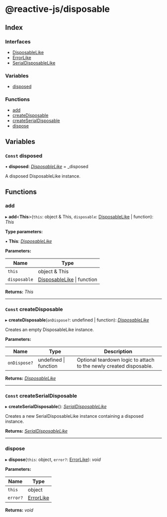 
# @reactive-js/disposable

## Index

### Interfaces

* [DisposableLike](interfaces/disposablelike.md)
* [ErrorLike](interfaces/errorlike.md)
* [SerialDisposableLike](interfaces/serialdisposablelike.md)

### Variables

* [disposed](README.md#const-disposed)

### Functions

* [add](README.md#add)
* [createDisposable](README.md#const-createdisposable)
* [createSerialDisposable](README.md#const-createserialdisposable)
* [dispose](README.md#dispose)

## Variables

### `Const` disposed

• **disposed**: *[DisposableLike](interfaces/disposablelike.md)* =  _disposed

A disposed DisposableLike instance.

## Functions

###  add

▸ **add**<**This**>(`this`: object & This, `disposable`: [DisposableLike](interfaces/disposablelike.md) | function): *This*

**Type parameters:**

▪ **This**: *[DisposableLike](interfaces/disposablelike.md)*

**Parameters:**

Name | Type |
------ | ------ |
`this` | object & This |
`disposable` | [DisposableLike](interfaces/disposablelike.md) &#124; function |

**Returns:** *This*

___

### `Const` createDisposable

▸ **createDisposable**(`onDispose?`: undefined | function): *[DisposableLike](interfaces/disposablelike.md)*

Creates an empty DisposableLike instance.

**Parameters:**

Name | Type | Description |
------ | ------ | ------ |
`onDispose?` | undefined &#124; function | Optional teardown logic to attach to the newly created disposable.  |

**Returns:** *[DisposableLike](interfaces/disposablelike.md)*

___

### `Const` createSerialDisposable

▸ **createSerialDisposable**(): *[SerialDisposableLike](interfaces/serialdisposablelike.md)*

Creates a new SerialDisposableLike instance containing a disposed instance.

**Returns:** *[SerialDisposableLike](interfaces/serialdisposablelike.md)*

___

###  dispose

▸ **dispose**(`this`: object, `error?`: [ErrorLike](interfaces/errorlike.md)): *void*

**Parameters:**

Name | Type |
------ | ------ |
`this` | object |
`error?` | [ErrorLike](interfaces/errorlike.md) |

**Returns:** *void*
